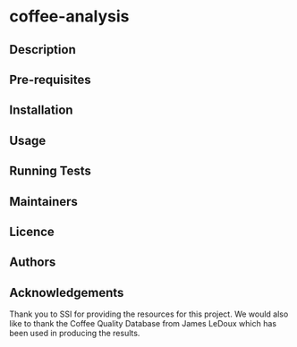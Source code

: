 # coffee-analysis

## Description

## Pre-requisites

## Installation

## Usage

## Running Tests

## Maintainers

## Licence

## Authors

## Acknowledgements
Thank you to SSI for providing the resources for this project.
We would also like to thank the Coffee Quality Database from James LeDoux which has been used in producing the results.